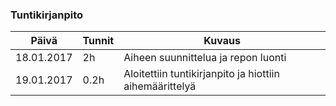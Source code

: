 ### Tuntikirjanpito
Päivä | Tunnit | Kuvaus
--------------- | ----- | ------
18.01.2017 | 2h | Aiheen suunnittelua ja repon luonti
19.01.2017 | 0.2h | Aloitettiin tuntikirjanpito ja hiottiin aihemäärittelyä
